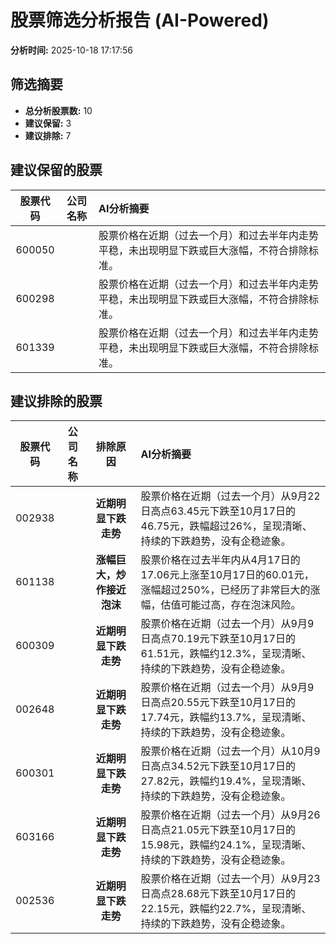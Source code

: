 # 股票筛选分析报告 (AI-Powered)

**分析时间:** 2025-10-18 17:17:56

## 筛选摘要

- **总分析股票数:** 10
- **建议保留:** 3
- **建议排除:** 7

## 建议保留的股票

| 股票代码 | 公司名称 | AI分析摘要 |
|:---:|:---:|:---|
| 600050 |  | 股票价格在近期（过去一个月）和过去半年内走势平稳，未出现明显下跌或巨大涨幅，不符合排除标准。 |
| 600298 |  | 股票价格在近期（过去一个月）和过去半年内走势平稳，未出现明显下跌或巨大涨幅，不符合排除标准。 |
| 601339 |  | 股票价格在近期（过去一个月）和过去半年内走势平稳，未出现明显下跌或巨大涨幅，不符合排除标准。 |

## 建议排除的股票

| 股票代码 | 公司名称 | 排除原因 | AI分析摘要 |
|:---:|:---:|:---:|:---|
| 002938 |  | **近期明显下跌走势** | 股票价格在近期（过去一个月）从9月22日高点63.45元下跌至10月17日的46.75元，跌幅超过26%，呈现清晰、持续的下跌趋势，没有企稳迹象。 |
| 601138 |  | **涨幅巨大，炒作接近泡沫** | 股票价格在过去半年内从4月17日的17.06元上涨至10月17日的60.01元，涨幅超过250%，已经历了非常巨大的涨幅，估值可能过高，存在泡沫风险。 |
| 600309 |  | **近期明显下跌走势** | 股票价格在近期（过去一个月）从9月9日高点70.19元下跌至10月17日的61.51元，跌幅约12.3%，呈现清晰、持续的下跌趋势，没有企稳迹象。 |
| 002648 |  | **近期明显下跌走势** | 股票价格在近期（过去一个月）从9月9日高点20.55元下跌至10月17日的17.74元，跌幅约13.7%，呈现清晰、持续的下跌趋势，没有企稳迹象。 |
| 600301 |  | **近期明显下跌走势** | 股票价格在近期（过去一个月）从10月9日高点34.52元下跌至10月17日的27.82元，跌幅约19.4%，呈现清晰、持续的下跌趋势，没有企稳迹象。 |
| 603166 |  | **近期明显下跌走势** | 股票价格在近期（过去一个月）从9月26日高点21.05元下跌至10月17日的15.98元，跌幅约24.1%，呈现清晰、持续的下跌趋势，没有企稳迹象。 |
| 002536 |  | **近期明显下跌走势** | 股票价格在近期（过去一个月）从9月23日高点28.68元下跌至10月17日的22.15元，跌幅约22.7%，呈现清晰、持续的下跌趋势，没有企稳迹象。 |
